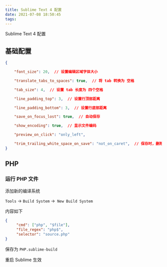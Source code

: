```yaml
---
title: Sublime Text 4 配置
date: 2021-07-08 18:50:45
tags:
---
```


Sublime Text 4 配置

<!-- more -->

## 基础配置

```json
{

    "font_size": 20,  // 设置编辑区域字体大小

    "translate_tabs_to_spaces": true,  // 将 tab 转换为 空格

    "tab_size": 4,  // 设置 tab 长度为 四个空格

    "line_padding_top": 3,  // 设置行顶部距离

    "line_padding_bottom": 3,  // 设置行底部距离

    "save_on_focus_lost": true,  // 自动保存

    "show_encoding": true,  // 显示文件编码

    "preview_on_click": "only_left",

    "trim_trailing_white_space_on_save": "not_on_caret",  // 保存时，删除多余空白
}
```


## PHP

### 运行 PHP 文件

添加新的编译系统

`Tools` -> `Build System` ->` New Build System` 

内容如下

```json
{
     "cmd": ["php", "$file"],    
     "file_regex": "php$",     
     "selector": "source.php" 
}
```

保存为 `PHP.sublime-build`

重启 Sublime 生效


